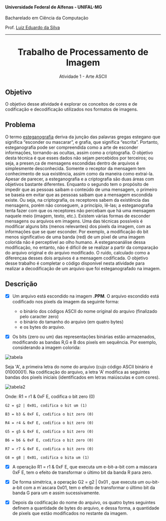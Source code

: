 #### Universidade Federal de Alfenas - UNIFAL-MG
Bacharelado em Ciência da Computação

Prof. [Luiz Eduardo da Silva](https://github.com/luizedsilva)

<hr>
<div align="center">
<h1>Trabalho de Processamento de Imagem</h1>
    <p>Atividade 1 - Arte ASCII</p>
</div>

## Objetivo
O objetivo desse atividade é explorar os conceitos de cores e de codificação e decodificação utilizados nos formatos de imagens.

## Problema
O termo [esteganografia](https://www.gta.ufrj.br/grad/09\-1/versao-final/stegano/introducao.html) deriva da junção das palavras gregas estegano que significa “esconder ou mascarar”, e grafia, que significa “escrita”. Portanto, esteganografia pode ser compreendida como a arte de esconder informações, tornando-as ocultas, assim como a criptografia. O
objetivo desta técnica é que esses dados não sejam percebidos por terceiros; ou seja, a presen¸ca
de mensagens escondidas dentro de arquivos é simplesmente desconhecida. Somente o receptor
da mensagem tem conhecimento de sua existência, assim como da maneira como extraí-la.
Apesar de parecer, a esteganografia e a criptografia são duas áreas com objetivos bastante
diferentes. Enquanto o segundo tem o propósito de impedir que as pessoas saibam o conteúdo
de uma mensagem, o primeiro se baseia em evitar que as pessoas saibam que a mensagem
escondida existe. Ou seja, na criptografia, os receptores sabem da existência das mensagens,
porém não conseguem, a princípio, lê-las; a esteganografia tenta fazer com que os receptores
não percebam que há uma mensagem naquele meio (imagem, texto, etc.). Existem várias formas de esconder mensagens ou arquivos em imagens. Uma das técnicas
possíveis é modificar alguns bits (menos relevantes) dos pixels da imagem, com as informações
que se quer esconder. Por exemplo, a modificação do bit menos significativo de uma banda (red) de um pixel de uma imagem colorida não é perceptível ao olho humano. A esteganoanálise
dessa modificação, no entanto, não é difícil de se realizar a partir da comparação do arquivo
original e do arquivo modificado. O ruído, calculado como a diferençaa desses dois arquivos é a mensagem codificada.
O objetivo desse trabalho é completar o código disponível nesta atividade para realizar a decodificação de um arquivo que foi esteganografado na imagem.

## Descrição

- [x] Um arquivo está escondido na imagem <b>.PPM</b>. O arquivo escondido está codificado nos pixels da imagem da seguinte forma:
    - o binário dos códigos ASCII do nome original do arquivo (finalizado pelo caracter zero)
    - o binário do tamanho do arquivo (em quatro bytes)
    - e os bytes do arquivo.

- [x] Os bits (zero ou um) das representações binárias estão armazenados, modificando as bandas R,G e B dos pixels em sequência. Por exemplo, considerando a imagem colorida:
      
![tabela](https://github.com/RenannLage/Atividades-Processamente-de-Imagens/assets/89847080/bc9912fa-6bc9-43e2-860b-bacd188c1b1d)

Seja 'A', a primeira letra do nome do arquivo (cujo código ASCII binário é 01000001). Na codificação do arquivo, a letra 'A' modifica as seguintes bandas dos pixels iniciais (identificados em letras maiúsculas e com cores).

![tabela2](https://github.com/RenannLage/Atividades-Processamente-de-Imagens/assets/89847080/7431e2c7-7ce1-44c1-8856-7711e5f511e9)

Onde:
    R1 = r1 & 0xF E, codifica o bit zero (0)
    
    G2 = g2 | 0x01, codifica o bit um (1)
    
    B3 = b3 & 0xF E, codifica o bit zero (0)
    
    R4 = r4 & 0xF E, codifica o bit zero (0)
    
    G5 = g5 & 0xF E, codifica o bit zero (0)
    
    B6 = b6 & 0xF E, codifica o bit zero (0)
    
    R7 = r7 & 0xF E, codifica o bit zero (0)
    
    G8 = g8 | 0x01, codifica o bita um (1)

- [x] A operação R1 = r1 & 0xF E, que executa um e-bit-a-bit com a máscara 0xF E, tem o efeito de transformar o último bit da banda R para zero.
- [x] De forma simétrica, a operação G2 = g2 | 0x01 , que executa um ou-bit-a-bit com a m´ascara 0x01, tem o efeito de transformar o último bit da banda G para um e assim sucessivamente.
- [x] Depois da codificação do nome do arquivo, os quatro bytes seguintes definem a quantidade de bytes do arquivo, e dessa forma, a quantidade de pixels que estão modificados no restante da imagem.



